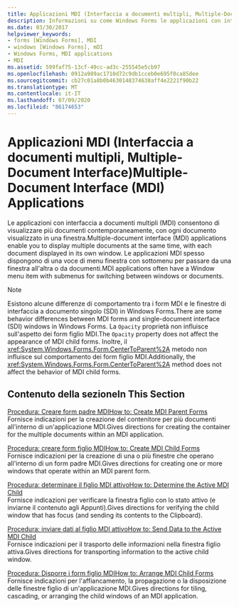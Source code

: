 ```yaml
---
title: Applicazioni MDI (Interfaccia a documenti multipli, Multiple-Document Interface)
description: Informazioni su come Windows Forms le applicazioni con interfaccia a documenti multipli (MDI) consentono di visualizzare più documenti contemporaneamente, con ogni documento visualizzato in una finestra.
ms.date: 03/30/2017
helpviewer_keywords:
- forms [Windows Forms], MDI
- windows [Windows Forms], mDI
- Windows Forms, MDI applications
- MDI
ms.assetid: 599faf75-13cf-49cc-ad3c-255545e5cb97
ms.openlocfilehash: 0912a989ac1710d72c9db1cceb0e695f0ca85dee
ms.sourcegitcommit: cb27c01a8b0b4630148374638aff4e2221f90b22
ms.translationtype: MT
ms.contentlocale: it-IT
ms.lasthandoff: 07/09/2020
ms.locfileid: "86174653"
---
```

# <a name="multiple-document-interface-mdi-applications"></a><span data-ttu-id="7bf9b-103">Applicazioni MDI (Interfaccia a documenti multipli, Multiple-Document Interface)</span><span class="sxs-lookup"><span data-stu-id="7bf9b-103">Multiple-Document Interface (MDI) Applications</span></span>
<span data-ttu-id="7bf9b-104">Le applicazioni con interfaccia a documenti multipli (MDI) consentono di visualizzare più documenti contemporaneamente, con ogni documento visualizzato in una finestra.</span><span class="sxs-lookup"><span data-stu-id="7bf9b-104">Multiple-document interface (MDI) applications enable you to display multiple documents at the same time, with each document displayed in its own window.</span></span> <span data-ttu-id="7bf9b-105">Le applicazioni MDI spesso dispongono di una voce di menu finestra con sottomenu per passare da una finestra all'altra o da documenti.</span><span class="sxs-lookup"><span data-stu-id="7bf9b-105">MDI applications often have a Window menu item with submenus for switching between windows or documents.</span></span>  
  
> [!NOTE]
> <span data-ttu-id="7bf9b-106">Esistono alcune differenze di comportamento tra i form MDI e le finestre di interfaccia a documento singolo (SDI) in Windows Forms.</span><span class="sxs-lookup"><span data-stu-id="7bf9b-106">There are some behavior differences between MDI forms and single-document interface (SDI) windows in Windows Forms.</span></span> <span data-ttu-id="7bf9b-107">La `Opacity` proprietà non influisce sull'aspetto dei form figlio MDI.</span><span class="sxs-lookup"><span data-stu-id="7bf9b-107">The `Opacity` property does not affect the appearance of MDI child forms.</span></span> <span data-ttu-id="7bf9b-108">Inoltre, il <xref:System.Windows.Forms.Form.CenterToParent%2A> metodo non influisce sul comportamento dei form figlio MDI.</span><span class="sxs-lookup"><span data-stu-id="7bf9b-108">Additionally, the <xref:System.Windows.Forms.Form.CenterToParent%2A> method does not affect the behavior of MDI child forms.</span></span>  
  
## <a name="in-this-section"></a><span data-ttu-id="7bf9b-109">Contenuto della sezione</span><span class="sxs-lookup"><span data-stu-id="7bf9b-109">In This Section</span></span>  
 [<span data-ttu-id="7bf9b-110">Procedura: Creare form padre MDI</span><span class="sxs-lookup"><span data-stu-id="7bf9b-110">How to: Create MDI Parent Forms</span></span>](how-to-create-mdi-parent-forms.md)  
 <span data-ttu-id="7bf9b-111">Fornisce indicazioni per la creazione del contenitore per più documenti all'interno di un'applicazione MDI.</span><span class="sxs-lookup"><span data-stu-id="7bf9b-111">Gives directions for creating the container for the multiple documents within an MDI application.</span></span>  
  
 [<span data-ttu-id="7bf9b-112">Procedura: creare form figlio MDI</span><span class="sxs-lookup"><span data-stu-id="7bf9b-112">How to: Create MDI Child Forms</span></span>](how-to-create-mdi-child-forms.md)  
 <span data-ttu-id="7bf9b-113">Fornisce indicazioni per la creazione di una o più finestre che operano all'interno di un form padre MDI.</span><span class="sxs-lookup"><span data-stu-id="7bf9b-113">Gives directions for creating one or more windows that operate within an MDI parent form.</span></span>  
  
 [<span data-ttu-id="7bf9b-114">Procedura: determinare il figlio MDI attivo</span><span class="sxs-lookup"><span data-stu-id="7bf9b-114">How to: Determine the Active MDI Child</span></span>](how-to-determine-the-active-mdi-child.md)  
 <span data-ttu-id="7bf9b-115">Fornisce indicazioni per verificare la finestra figlio con lo stato attivo (e inviarne il contenuto agli Appunti).</span><span class="sxs-lookup"><span data-stu-id="7bf9b-115">Gives directions for verifying the child window that has focus (and sending its contents to the Clipboard).</span></span>  
  
 [<span data-ttu-id="7bf9b-116">Procedura: inviare dati al figlio MDI attivo</span><span class="sxs-lookup"><span data-stu-id="7bf9b-116">How to: Send Data to the Active MDI Child</span></span>](how-to-send-data-to-the-active-mdi-child.md)  
 <span data-ttu-id="7bf9b-117">Fornisce indicazioni per il trasporto delle informazioni nella finestra figlio attiva.</span><span class="sxs-lookup"><span data-stu-id="7bf9b-117">Gives directions for transporting information to the active child window.</span></span>  
  
 [<span data-ttu-id="7bf9b-118">Procedura: Disporre i form figlio MDI</span><span class="sxs-lookup"><span data-stu-id="7bf9b-118">How to: Arrange MDI Child Forms</span></span>](how-to-arrange-mdi-child-forms.md)  
 <span data-ttu-id="7bf9b-119">Fornisce indicazioni per l'affiancamento, la propagazione o la disposizione delle finestre figlio di un'applicazione MDI.</span><span class="sxs-lookup"><span data-stu-id="7bf9b-119">Gives directions for tiling, cascading, or arranging the child windows of an MDI application.</span></span>
